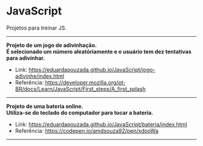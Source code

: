 # JavaScript
Projetos para treinar JS.

<hr>

<strong>Projeto de um jogo de adivinhação. <br>
É selecionado um número aleatóriamente e o usuário tem dez tentativas para adivinhar. <br> </strong>
- Link: <a href="https://eduardapouzada.github.io/JavaScript/jogo-adivinhe/index.html">https://eduardapouzada.github.io/JavaScript/jogo-adivinhe/index.html</a> <br>
- Referência: <a href="https://developer.mozilla.org/pt-BR/docs/Learn/JavaScript/First_steps/A_first_splash">https://developer.mozilla.org/pt-BR/docs/Learn/JavaScript/First_steps/A_first_splash</a>

<hr>

<strong>Projeto de uma bateria online. <br>
Utiliza-se do teclado do computador para tocar a bateria. <br> </strong>
- Link: <a href="https://eduardapouzada.github.io/JavaScript/bateria/index.html">https://eduardapouzada.github.io/JavaScript/bateria/index.html</a> <br>
- Referência:
<a href="https://codepen.io/amdsouza92/pen/xdooWa">https://codepen.io/amdsouza92/pen/xdooWa</a>

<hr>